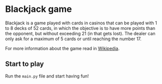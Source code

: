 # Blackjack game

Blackjack is a game played with cards in casinos that can be played with 1 to 8 decks of 52 cards, in which the objective is to have more points than the opponent, but without exceeding 21 (in that gets lost). The dealer can only ask for a maximum of 5 cards or until reaching the number 17.

For more information about the game read in [Wikipedia](https://en.wikipedia.org/wiki/Blackjack).
## Start to play

Run the `main.py` file and start having fun!